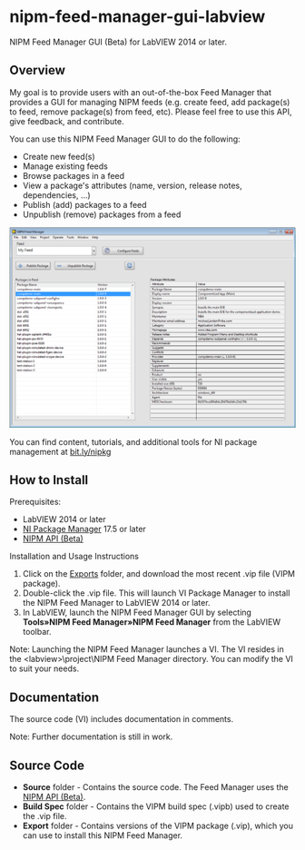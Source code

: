 # nipm-feed-manager-gui-labview
NIPM Feed Manager GUI (Beta) for LabVIEW 2014 or later.

## Overview
My goal is to provide users with an out-of-the-box Feed Manager that provides a GUI for managing NIPM feeds (e.g. create feed, add package(s) to feed, remove package(s) from feed, etc).  Please feel free to use this API, give feedback, and contribute.

You can use this NIPM Feed Manager GUI to do the following:
* Create new feed(s)
* Manage existing feeds
* Browse packages in a feed
* View a package's attributes (name, version, release notes, dependencies, ...)
* Publish (add) packages to a feed
* Unpublish (remove) packages from a feed

![alt text](images/nipm-feed-manager-gui-screenshot.png)

You can find content, tutorials, and additional tools for NI package management at [bit.ly/nipkg](http://bit.ly/nipkg)

## How to Install
Prerequisites:
* LabVIEW 2014 or later
* [NI Package Manager](http://www.ni.com/downloads/ni-package-manager) 17.5 or later
* [NIPM API (Beta)](https://github.com/allenh-ni/nipm-api-labview/tree/master/Exports)

Installation and Usage Instructions
1. Click on the [Exports](https://github.com/allenh-ni/nipm-feed-manager-gui-labview/tree/master/Exports) folder, and download the most recent .vip file (VIPM package).
2. Double-click the .vip file.  This will launch VI Package Manager to install the NIPM Feed Manager to LabVIEW 2014 or later.
3. In LabVIEW, launch the NIPM Feed Manager GUI by selecting **Tools»NIPM Feed Manager»NIPM Feed Manager** from the LabVIEW toolbar.

Note: Launching the NIPM Feed Manager launches a VI.  The VI resides in the \<labview\>\project\NIPM Feed Manager directory.  You can modify the VI to suit your needs.

## Documentation
The source code (VI) includes documentation in comments.

Note: Further documentation is still in work.

## Source Code
* **Source** folder - Contains the source code.  The Feed Manager uses the [NIPM API (Beta)](https://github.com/allenh-ni/nipm-api-labview/tree/master/Exports).
* **Build Spec** folder - Contains the VIPM build spec (.vipb) used to create the .vip file.
* **Export** folder - Contains versions of the VIPM package (.vip), which you can use to install this NIPM Feed Manager.
